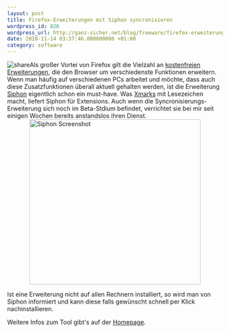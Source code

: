 ```yaml
---
layout: post
title: Firefox-Erweiterungen mit Siphon syncronisieren
wordpress_id: 826
wordpress_url: http://ganz-sicher.net/blog/freeware/firefox-erweiterungen-mit-siphon-syncronisieren/
date: 2010-11-14 03:37:46.000000000 +01:00
category: software
---
```

<img style="float: left;" src="{{site.baseurl}}/wp-content/uploads/sync.png" alt="share" /> 
Als gro&szlig;er Vortei von Firefox gilt die Vielzahl an <a title="Erweiterungen f&uuml;r Firefox" href="https://addons.mozilla.org/de/firefox/">kostenfreien Erweiterungen</a>, die den Browser um verschiedenste Funktionen erweitern. Wenn man h&auml;ufig auf verschiedenen PCs arbeitet und m&ouml;chte, dass auch diese Zusatzfunktionen &uuml;berall aktuell gehalten werden, ist die Erweiterung <a href="https://addons.mozilla.org/de/firefox/addon/11778/">Siphon</a> eigentlich schon ein must-have. <!--more-->Was <a title="Xmarks Sync" href="https://addons.mozilla.org/de/firefox/addon/2410/">Xmarks</a> mit Lesezeichen macht, liefert Siphon f&uuml;r Extensions. Auch wenn die Syncronisierungs-Erweiterung sich noch im Beta-Stdium befindet, verrichtet sie bei mir seit einigen Wochen bereits anstandslos ihren Dienst.

<img class="borderimg" style="vertical-align: middle; display: block; margin-left: auto; margin-right: auto;" src="{{site.baseurl}}/wp-content/uploads/siphon_screen.png" alt="Siphon Screenshot" width="400" height="386" />

Ist eine Erweiterung nicht auf allen Rechnern installiert, so wird man von Siphon informiert und kann diese falls gew&uuml;nscht schnell per Klick nachinstallieren.

Weitere Infos zum Tool gibt's auf der <a title="Siphon Homepage" href="http://siphon-fx.com/">Homepage</a>.
